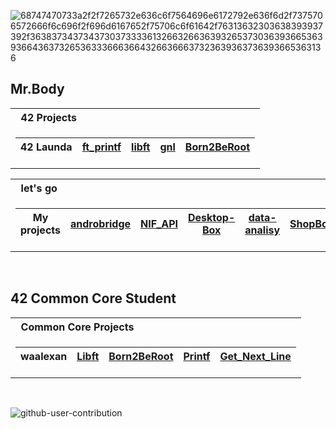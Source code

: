 ![68747470733a2f2f7265732e636c6f7564696e6172792e636f6d2f7375706572666f6c696f2f696d6167652f75706c6f61642f76313632303638393937392f363837343734373037333361326632663639326537303639366536393664363732653633366636643266366637323639363736393665363136](https://user-images.githubusercontent.com/58959408/232639433-cb0aea21-66f0-4508-a771-85e2089c5a87.gif)

## Mr.Body

<table>
<tr>
<th align="left"> &nbsp; 42 Projects</th>
</tr>
<tr>

<td>

| 42 Launda  | [ft_printf](https://github.com/mr-body/ft_printf) | [libft](https://github.com/mr-body/libft) | [gnl](https://github.com/mr-body/gnl_42) | [Born2BeRoot](https://github.com/mr-body/Born2BeRoot)|
|--|--|--|--|--|

</td> </tr> </table>

<table>
<tr>
<th align="left"> &nbsp; let's go</th>
</tr>
<tr>

<td>

| My projects | [androbridge](https://github.com/mr-body/androbridge) | [NIF_API](https://github.com/mr-body/NIF_API) | [Desktop-Box](https://github.com/mr-body/Desktop-Box) | [data-analisy](https://github.com/mr-body/data-analisy) | [ShopBox](https://github.com/mr-body/ShopBox) |
|--|--|--|--|--|--|

</td> </tr> </table>

<br>

## 42 Common Core Student


</td>

</tr> </table>


<table>
<tr>
<th align="left"> &nbsp; Common Core Projects</th>
</tr>
<tr>

<td>

| waalexan | [Libft](https://github.com/mr-body/libft) | [Born2BeRoot](https://github.com/mr-body/Born2BeRoot)  | [Printf](https://github.com/mr-body/ft_printf)   | [Get_Next_Line](https://github.com/mr-body/gnl_42)
|--|--|--|--|--|

</td>


</tr> </table>

<br>

![github-user-contribution](https://user-images.githubusercontent.com/58959408/157782696-8bc9ca49-ca61-4ab5-8b83-49c4e76c1a8f.svg)
